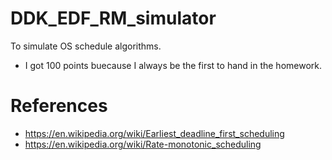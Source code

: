 # DDK_EDF_RM_simulator
To simulate OS schedule algorithms.
* I got 100 points buecause I always be the first to hand in the homework.

# References
* https://en.wikipedia.org/wiki/Earliest_deadline_first_scheduling
* https://en.wikipedia.org/wiki/Rate-monotonic_scheduling
